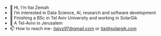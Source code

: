 - 👋 Hi, I’m Itai Zemah
- 👀 I’m interested in Data Science, AI, research and software development 
- 🌱 Finishing a BSc in Tel Aviv University and working in SolarGik
- 💞 A Tel-Avivi in Jerusalem
- 📫 How to reach me- itaiyz97@gmail.com or itai@solargik.com

<!---
Itaiyz/Itaiyz is a ✨ special ✨ repository because its `README.md` (this file) appears on your GitHub profile.
You can click the Preview link to take a look at your changes.
--->
